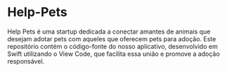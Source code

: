 # Help-Pets
Help Pets é uma startup dedicada a conectar amantes de animais que desejam adotar pets com aqueles que oferecem pets para adoção. Este repositório contém o código-fonte do nosso aplicativo, desenvolvido em Swift utilizando o View Code, que facilita essa união e promove a adoção responsável.
